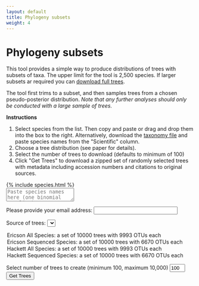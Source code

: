 ```yaml
---
layout: default
title: Phylogeny subsets
weight: 4
---
```


Phylogeny subsets
=================

This tool provides a simple way to produce distributions of trees with subsets
of taxa. The upper limit for the tool is 2,500 species. If larger subsets ar
required you can [download full trees](http://birdtree.org/archives/).

The tool first trims to a subset, and then samples trees from a chosen
pseudo-posterior distribution. *Note that any further analyses should only
be conducted with a large sample of trees.*

**Instructions**

1. Select species from the list. Then copy and paste or drag and drop
them into the box to the right. Alternatively, download the [taxonomy file](http://birdtree.org/bird-tree/BLIOCPhyloMasterTax.csv)
and paste species names from the "Scientific" column.  
2. Choose a tree distribution (see paper for details).  
3. Select the number of trees to download (defaults to minimum of 100)  
4. Click "Get Trees" to download a zipped set of randomly selected
trees with metadata including accession numbers and citations to original  
sources.  


<div class="speciesContainer">
  {% include species.html %}
</div>

<textarea class="selected" placeholder="Paste species names here (one binomial per line)."></textarea>
  
  
Please provide your email address: <input type="text" name="email" id="email" size="25">
  
Source of trees:
<select name="treeset" id="treeset">
   <option selected="selected" value="4">Ericson All Species: a set of 10000 trees with 9993 OTUs each </option>
   <option value="2">Ericson Sequenced Species: a set of 10000 trees with 6670 OTUs each </option>
   <option value="3">Hackett All Species: a set of 10000 trees with 9993 OTUs each </option>
   <option value="5">Hackett Sequenced Species: a set of 10000 trees with 6670 OTUs each </option>
</select>
  

 
 Select number of trees to create (minimum 100, maximum 10,000)
<input id="treenum" type="text" size="2" value="100">
<button id="gettrees">Get Trees</button>
<img id="loading" src="/{{site.root}}/images/loading.gif" onload="$(this).toggle(false)" style="display: none;">
<div id="status"></div>

